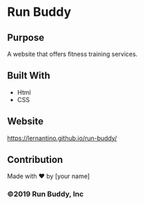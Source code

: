 # Run Buddy 

## Purpose
A website that offers fitness training services.

## Built With 
* Html
* CSS

## Website
https://lernantino.github.io/run-buddy/

## Contribution 
Made with ❤️ by [your name]

### ©️2019 Run Buddy, Inc 
